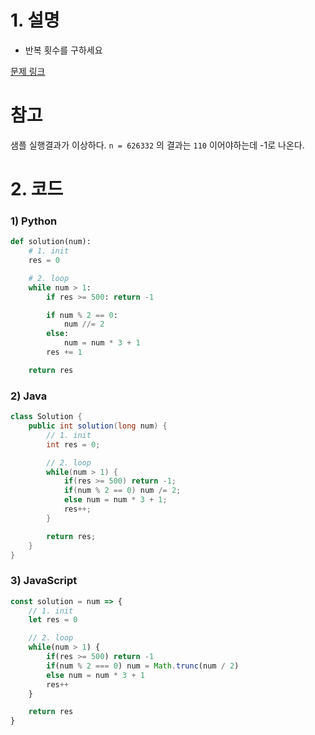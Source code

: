 # 1. 설명
- 반복 횟수를 구하세요

[문제 링크](https://programmers.co.kr/learn/courses/30/lessons/12943)

# 참고
샘플 실행결과가 이상하다.
`n = 626332` 의 결과는 `110` 이어야하는데 -1로 나온다.

# 2. 코드
### 1) Python
```python
def solution(num):
    # 1. init
    res = 0

    # 2. loop
    while num > 1:
        if res >= 500: return -1

        if num % 2 == 0:
            num //= 2
        else:
            num = num * 3 + 1
        res += 1

    return res
```

### 2) Java
```java
class Solution {
    public int solution(long num) {
        // 1. init
        int res = 0;

        // 2. loop
        while(num > 1) {
            if(res >= 500) return -1;
            if(num % 2 == 0) num /= 2;
            else num = num * 3 + 1;
            res++;
        }

        return res;
    }
}
```

### 3) JavaScript
```js
const solution = num => {
    // 1. init
    let res = 0

    // 2. loop
    while(num > 1) {
        if(res >= 500) return -1
        if(num % 2 === 0) num = Math.trunc(num / 2)
        else num = num * 3 + 1
        res++
    }

    return res
}
```
